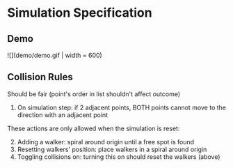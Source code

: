 # Simulation Specification

## Demo
![](demo/demo.gif | width = 600)

## Collision Rules 
Should be fair (point's order in list shouldn't affect outcome)

1. On simulation step: if 2 adjacent points, BOTH points cannot move to the direction with an adjacent point

These actions are only allowed when the simulation is reset:

2. Adding a walker: spiral around origin until a free spot is found
3. Resetting walkers' position: place walkers in a spiral around origin
4. Toggling collisions on: turning this on should reset the walkers (above) 
